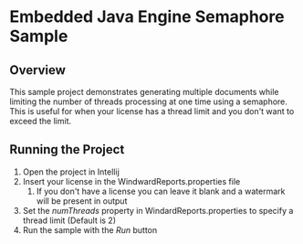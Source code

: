 # Embedded Java Engine Semaphore Sample

## Overview
This sample project demonstrates generating multiple documents while limiting the number of threads processing at one time using a semaphore.  This is useful for when your license has a thread limit and you don't want to exceed the limit.

## Running the Project
1. Open the project in Intellij
2. Insert your license in the WindwardReports.properties file
   1. If you don't have a license you can leave it blank and a watermark will be present in output
3. Set the *numThreads* property in WindardReports.properties to specify a thread limit (Default is 2)
4. Run the sample with the *Run* button